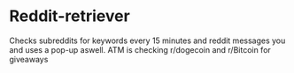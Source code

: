 # Reddit-retriever
Checks subreddits for keywords every 15 minutes and reddit messages you and uses a pop-up aswell. ATM is checking r/dogecoin and r/Bitcoin for giveaways
